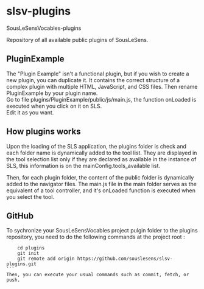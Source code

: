 # slsv-plugins
SousLeSensVocables-plugins


Repository of all available public plugins of SousLeSens.

## PluginExample

The "Plugin Example" isn't a functional plugin, but if you wish to create a new plugin, you can duplicate it. It contains the correct structure of a complex plugin with multiple HTML, JavaScript, and CSS files.
Then rename PluginExample by your plugin name.  
Go to file plugins/PluginExample/public/js/main.js, the function onLoaded is executed when you click on it on SLS.  
Edit it as you want.  

## How plugins works

Upon the loading of the SLS application, the plugins folder is check and  each folder name is dynamically added to the tool list. They are displayed in the tool selection list only if they are declared as available in the instance of SLS, this information is on the mainConfig.tools_available list.

Then, for each plugin folder,  the content of the public folder is dynamically added to the navigator files. The main.js file in the main folder serves as the equivalent of a tool controller, and it's onLoaded function is executed when you select the tool.


## GitHub

To sychronize your SousLeSensVocables project pulgin folder to the plugins repository, you need to do the following commands at the project root :
````
    cd plugins
    git init
    git remote add origin https://github.com/souslesens/slsv-plugins.git
```
Then, you can execute your usual commands such as commit, fetch, or push. 


